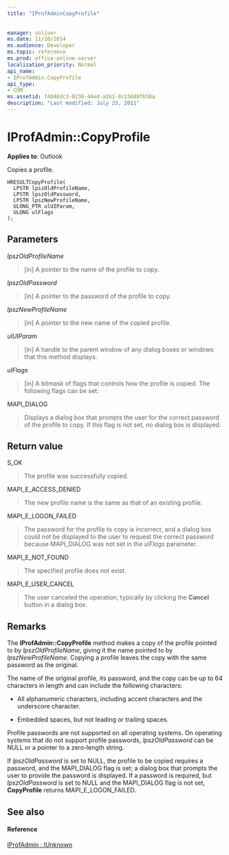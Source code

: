 ```yaml
---
title: "IProfAdminCopyProfile"
 
 
manager: soliver
ms.date: 11/16/2014
ms.audience: Developer
ms.topic: reference
ms.prod: office-online-server
localization_priority: Normal
api_name:
- IProfAdmin.CopyProfile
api_type:
- COM
ms.assetid: f4846dc3-0236-44ed-a1b1-8c13d48fb58a
description: "Last modified: July 23, 2011"
---
```


# IProfAdmin::CopyProfile

  
  
**Applies to**: Outlook 
  
Copies a profile.
  
```
HRESULTCopyProfile(
  LPSTR lpszOldProfileName,
  LPSTR lpszOldPassword,
  LPSTR lpszNewProfileName,
  ULONG_PTR ulUIParam,
  ULONG ulFlags
);
```

## Parameters

 _lpszOldProfileName_
  
> [in] A pointer to the name of the profile to copy.
    
 _lpszOldPassword_
  
> [in] A pointer to the password of the profile to copy.
    
 _lpszNewProfileName_
  
> [in] A pointer to the new name of the copied profile.
    
 _ulUIParam_
  
> [in] A handle to the parent window of any dialog boxes or windows that this method displays.
    
 _ulFlags_
  
> [in] A bitmask of flags that controls how the profile is copied. The following flags can be set:
    
MAPI_DIALOG 
  
> Displays a dialog box that prompts the user for the correct password of the profile to copy. If this flag is not set, no dialog box is displayed.
    
## Return value

S_OK 
  
> The profile was successfully copied.
    
MAPI_E_ACCESS_DENIED 
  
> The new profile name is the same as that of an existing profile.
    
MAPI_E_LOGON_FAILED 
  
> The password for the profile to copy is incorrect, and a dialog box could not be displayed to the user to request the correct password because MAPI_DIALOG was not set in the  _ulFlags_ parameter. 
    
MAPI_E_NOT_FOUND 
  
> The specified profile does not exist.
    
MAPI_E_USER_CANCEL 
  
> The user canceled the operation, typically by clicking the **Cancel** button in a dialog box. 
    
## Remarks

The **IProfAdmin::CopyProfile** method makes a copy of the profile pointed to by  _lpszOldProfileName_, giving it the name pointed to by  _lpszNewProfileName_. Copying a profile leaves the copy with the same password as the original.
  
The name of the original profile, its password, and the copy can be up to 64 characters in length and can include the following characters:
  
- All alphanumeric characters, including accent characters and the underscore character.
    
- Embedded spaces, but not leading or trailing spaces.
    
Profile passwords are not supported on all operating systems. On operating systems that do not support profile passwords,  _lpszOldPassword_ can be NULL or a pointer to a zero-length string. 
  
If  _lpszOldPassword_ is set to NULL, the profile to be copied requires a password, and the MAPI_DIALOG flag is set; a dialog box that prompts the user to provide the password is displayed. If a password is required, but  _lpszOldPassword_ is set to NULL and the MAPI_DIALOG flag is not set, **CopyProfile** returns MAPI_E_LOGON_FAILED. 
  
## See also

#### Reference

[IProfAdmin : IUnknown](iprofadminiunknown.md)

